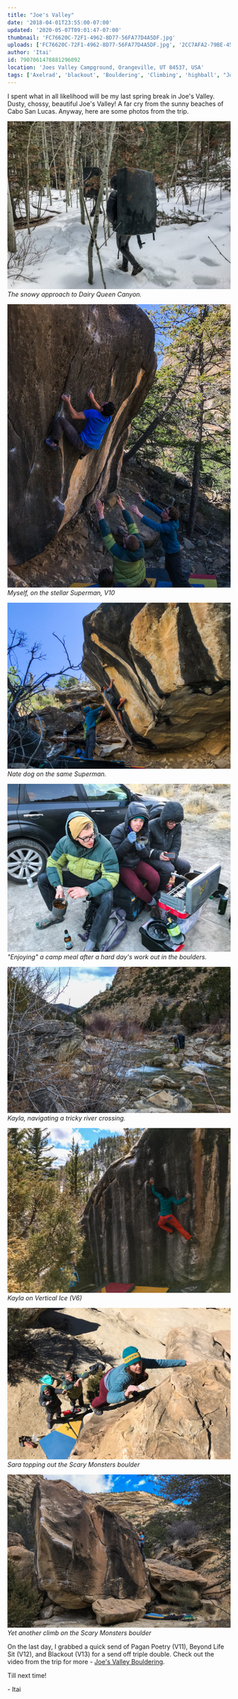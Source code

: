 ```yaml
---
title: "Joe's Valley"
date: '2018-04-01T23:55:00-07:00'
updated: '2020-05-07T09:01:47-07:00'
thumbnail: 'FC76620C-72F1-4962-8D77-56FA77D4A5DF.jpg'
uploads: ['FC76620C-72F1-4962-8D77-56FA77D4A5DF.jpg', '2CC7AFA2-79BE-4574-B005-8FA89A1FB5D4.jpg', 'CA191603-3AA6-4700-8E69-BC6BE1BF8A6B.jpg', '23C42AA7-4560-4EDC-84EE-B7BBDB608261.jpg', '758DCBD6-4962-4EAF-9F8B-8A2E96023BA1.jpg', 'A87ABA34-9F69-41C2-B4D9-37C41C44C78E.jpg', 'CA48555E-6278-4182-A5E9-82E4381B3E1E.jpg', 'D56ED765-9D6E-4A2F-8800-773937580A8D.jpg']
author: 'Itai'
id: 7907061478881296092
location: 'Joes Valley Campground, Orangeville, UT 84537, USA'
tags: ['Axelrad', 'blackout', 'Bouldering', 'Climbing', 'highball', "Joe's", 'sandstone', 'utah', 'Valley']
---
```

I spent what in all likelihood will be my last spring break in Joe's Valley. Dusty, chossy, beautiful Joe's Valley! A far cry from the sunny beaches of Cabo San Lucas. Anyway, here are some photos from the trip.

![image alt](uploads/FC76620C-72F1-4962-8D77-56FA77D4A5DF.jpg)*The snowy approach to Dairy Queen Canyon.*

![image alt](uploads/2CC7AFA2-79BE-4574-B005-8FA89A1FB5D4.jpg)*Myself, on the stellar Superman, V10*

![image alt](uploads/CA191603-3AA6-4700-8E69-BC6BE1BF8A6B.jpg)*Nate dog on the same Superman.*

![image alt](uploads/23C42AA7-4560-4EDC-84EE-B7BBDB608261.jpg)*"Enjoying" a camp meal after a hard day's work out in the boulders.*

![image alt](uploads/758DCBD6-4962-4EAF-9F8B-8A2E96023BA1.jpg)*Kayla, navigating a tricky river crossing.*

![image alt](uploads/A87ABA34-9F69-41C2-B4D9-37C41C44C78E.jpg)*Kayla on Vertical Ice (V6)*

![image alt](uploads/CA48555E-6278-4182-A5E9-82E4381B3E1E.jpg)*Sara topping out the Scary Monsters boulder*

![image alt](uploads/D56ED765-9D6E-4A2F-8800-773937580A8D.jpg)*Yet another climb on the Scary Monsters boulder*

On the last day, I grabbed a quick send of Pagan Poetry (V11), Beyond Life Sit (V12), and Blackout (V13) for a send off triple double. Check out the video from the trip for more - [Joe's Valley Bouldering](https://www.youtube.com/watch?v=rt1nZMkSDnQ).

Till next time!

\- Itai
